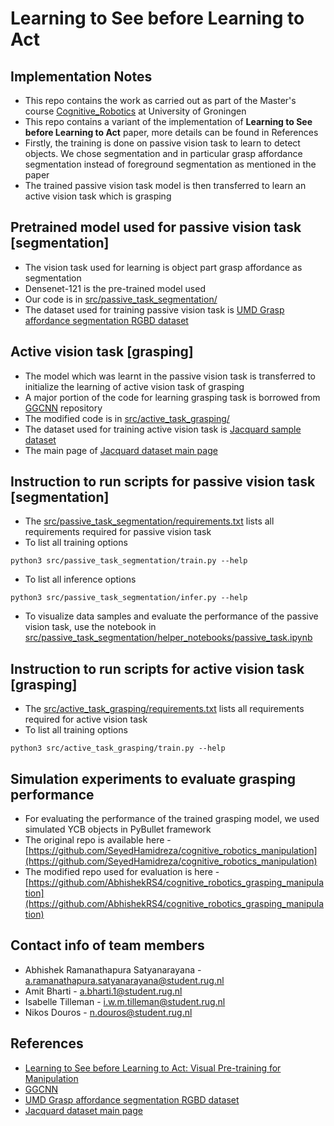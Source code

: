 # Learning to See before Learning to Act

## Implementation Notes
* This repo contains the work as carried out as part of the Master's course [Cognitive_Robotics](https://www.rug.nl/ocasys/fwn/vak/show?code=WMAI003-05) at University of Groningen
* This repo contains a variant of the implementation of **Learning to See before Learning to Act** paper, more details can be found in References
* Firstly, the training is done on passive vision task to learn to detect objects. We chose segmentation and in particular grasp affordance segmentation instead of foreground segmentation as mentioned in the paper
* The trained passive vision task model is then transferred to learn an active vision task which is grasping

## Pretrained model used for passive vision task [segmentation]
* The vision task used for learning is object part grasp affordance as segmentation
* Densenet-121 is the pre-trained model used
* Our code is in [src/passive_task_segmentation/](src/passive_task_segmentation/)
* The dataset used for training passive vision task is [UMD Grasp affordance segmentation RGBD dataset](http://users.umiacs.umd.edu/~fer/affordance/part-affordance-dataset/)

## Active vision task [grasping]
* The model which was learnt in the passive vision task is transferred to initialize the learning of active vision task of grasping
* A major portion of the code for learning grasping task is borrowed from [GGCNN](https://github.com/dougsm/ggcnn) repository
* The modified code is in [src/active_task_grasping/](src/active_task_grasping/)
* The dataset used for training active vision task is [Jacquard sample dataset](https://jacquard.liris.cnrs.fr/files/Jacquard_Samples.zip)
* The main page of [Jacquard dataset main page](https://jacquard.liris.cnrs.fr/index.php)

## Instruction to run scripts for passive vision task [segmentation]
* The [src/passive_task_segmentation/requirements.txt](src/passive_task_segmentation/requirements.txt) lists all requirements required for passive vision task
* To list all training options
```
python3 src/passive_task_segmentation/train.py --help
```
* To list all inference options
```
python3 src/passive_task_segmentation/infer.py --help
```
* To visualize data samples and evaluate the performance of the passive vision task, use the notebook in [src/passive_task_segmentation/helper_notebooks/passive_task.ipynb](src/passive_task_segmentation/helper_notebooks/passive_task.ipynb)

## Instruction to run scripts for active vision task [grasping]
* The [src/active_task_grasping/requirements.txt](src/active_task_grasping/requirements.txt) lists all requirements required for active vision task
* To list all training options
```
python3 src/active_task_grasping/train.py --help
```

## Simulation experiments to evaluate grasping performance
* For evaluating the performance of the trained grasping model, we used simulated YCB objects in PyBullet framework
* The original repo is available here - [https://github.com/SeyedHamidreza/cognitive_robotics_manipulation](https://github.com/SeyedHamidreza/cognitive_robotics_manipulation)
* The modified repo used for evaluation is here - [https://github.com/AbhishekRS4/cognitive_robotics_grasping_manipulation](https://github.com/AbhishekRS4/cognitive_robotics_grasping_manipulation)

## Contact info of team members
* Abhishek Ramanathapura Satyanarayana - <a.ramanathapura.satyanarayana@student.rug.nl>
* Amit Bharti - <a.bharti.1@student.rug.nl>
* Isabelle Tilleman - <i.w.m.tilleman@student.rug.nl>
* Nikos Douros - <n.douros@student.rug.nl>

## References
* [Learning to See before Learning to Act: Visual Pre-training for Manipulation](http://yenchenlin.me/vision2action/)
* [GGCNN](https://github.com/dougsm/ggcnn)
* [UMD Grasp affordance segmentation RGBD dataset](http://users.umiacs.umd.edu/~fer/affordance/part-affordance-dataset/)
* [Jacquard dataset main page](https://jacquard.liris.cnrs.fr/index.php)
